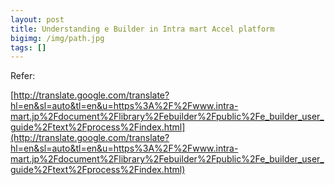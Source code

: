 ```yaml
---
layout: post
title: Understanding e Builder in Intra mart Accel platform
bigimg: /img/path.jpg
tags: []
---
```




Refer:

[http://translate.google.com/translate?hl=en&sl=auto&tl=en&u=https%3A%2F%2Fwww.intra-mart.jp%2Fdocument%2Flibrary%2Febuilder%2Fpublic%2Fe_builder_user_guide%2Ftext%2Fprocess%2Findex.html](http://translate.google.com/translate?hl=en&sl=auto&tl=en&u=https%3A%2F%2Fwww.intra-mart.jp%2Fdocument%2Flibrary%2Febuilder%2Fpublic%2Fe_builder_user_guide%2Ftext%2Fprocess%2Findex.html)